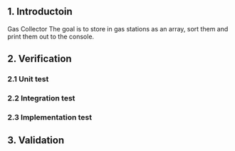 ## 1. Introductoin

Gas Collector
The goal is to store in gas stations as an array, sort them and print them out
to the console.

## 2. Verification

### 2.1 Unit test

### 2.2 Integration test

### 2.3 Implementation test



## 3. Validation
